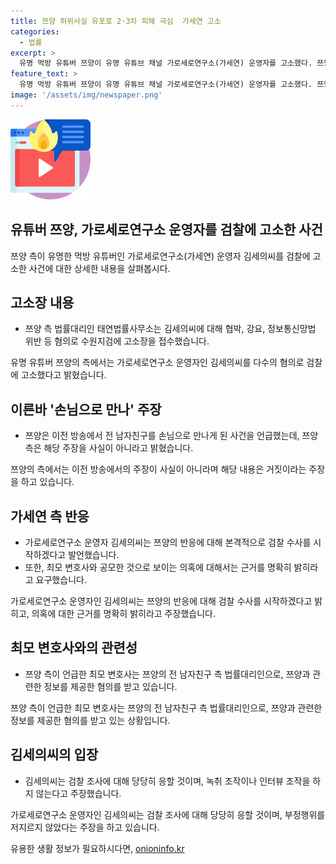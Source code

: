 ```yaml
---
title: 쯔양 허위사실 유포로 2·3차 피해 극심  가세연 고소
categories:
  - 법률
excerpt: >
  유명 먹방 유튜버 쯔양이 유명 유튜브 채널 가로세로연구소(가세연) 운영자를 고소했다. 쯔양은 과거 전 남자친구와의 관련성을 주장한 적이 있는데, 이에 대해 쯔양 측은 이를 부인하고 먹방 유튜버 쯔양의 주변인들에 대한 허위 사실을 유포하는 행위로 고소했다. 또한, 쯔양 측은 이에 대한 제재가 심각하다며, 해당 사건의 주요 가해자에 대한 혐의도 제기했다. 이에 대해 김세의씨는 쯔양의 고소에 대해 반박하며 검찰 수사의 시작을 언급했다.
feature_text: >
  유명 먹방 유튜버 쯔양이 유명 유튜브 채널 가로세로연구소(가세연) 운영자를 고소했다. 쯔양은 과거 전 남자친구와의 관련성을 주장한 적이 있는데, 이에 대해 쯔양 측은 이를 부인하고 먹방 유튜버 쯔양의 주변인들에 대한 허위 사실을 유포하는 행위로 고소했다. 또한, 쯔양 측은 이에 대한 제재가 심각하다며, 해당 사건의 주요 가해자에 대한 혐의도 제기했다. 이에 대해 김세의씨는 쯔양의 고소에 대해 반박하며 검찰 수사의 시작을 언급했다.
image: '/assets/img/newspaper.png'
---
```


<p><img src="/assets/img/news.png" alt="rentncar 속보" /></p>

<h2>유튜버 쯔양, 가로세로연구소 운영자를 검찰에 고소한 사건</h2>

<p data-ke-size="size16">쯔양 측이 유명한 먹방 유튜버인 가로세로연구소(가세연) 운영자 김세의씨를 검찰에 고소한 사건에 대한 상세한 내용을 살펴봅시다.</p>

<h2>고소장 내용</h2>

<ul>
  <li>쯔양 측 법률대리인 태연법률사무소는 김세의씨에 대해 협박, 강요, 정보통신망법 위반 등 혐의로 수원지검에 고소장을 접수했습니다.</li>
</ul>

<p data-ke-size="size16">유명 유튜버 쯔양의 측에서는 가로세로연구소 운영자인 김세의씨를 다수의 혐의로 검찰에 고소했다고 밝혔습니다.</p>

<h2>이른바 '손님으로 만나' 주장</h2>

<ul>
  <li>쯔양은 이전 방송에서 전 남자친구를 손님으로 만나게 된 사건을 언급했는데, 쯔양 측은 해당 주장을 사실이 아니라고 밝혔습니다.</li>
</ul>

<p data-ke-size="size16">쯔양의 측에서는 이전 방송에서의 주장이 사실이 아니라며 해당 내용은 거짓이라는 주장을 하고 있습니다.</p>

<h2>가세연 측 반응</h2>

<ul>
  <li>가로세로연구소 운영자 김세의씨는 쯔양의 반응에 대해 본격적으로 검찰 수사를 시작하겠다고 발언했습니다.</li>
  <li>또한, 최모 변호사와 공모한 것으로 보이는 의혹에 대해서는 근거를 명확히 밝히라고 요구했습니다.</li>
</ul>

<p data-ke-size="size16">가로세로연구소 운영자인 김세의씨는 쯔양의 반응에 대해 검찰 수사를 시작하겠다고 밝히고, 의혹에 대한 근거를 명확히 밝히라고 주장했습니다.</p>

<h2>최모 변호사와의 관련성</h2>

<ul>
  <li>쯔양 측이 언급한 최모 변호사는 쯔양의 전 남자친구 측 법률대리인으로, 쯔양과 관련한 정보를 제공한 혐의를 받고 있습니다.</li>
</ul>

<p data-ke-size="size16">쯔양 측이 언급한 최모 변호사는 쯔양의 전 남자친구 측 법률대리인으로, 쯔양과 관련한 정보를 제공한 혐의를 받고 있는 상황입니다.</p>

<h2>김세의씨의 입장</h2>

<ul>
  <li>김세의씨는 검찰 조사에 대해 당당히 응할 것이며, 녹취 조작이나 인터뷰 조작을 하지 않는다고 주장했습니다.</li>
</ul>

<p data-ke-size="size16">가로세로연구소 운영자인 김세의씨는 검찰 조사에 대해 당당히 응할 것이며, 부정행위를 저지르지 않았다는 주장을 하고 있습니다.</p>
유용한 생활 정보가 필요하시다면, <a href="https://onioninfo.kr" rel="dofollow">onioninfo.kr</a>


